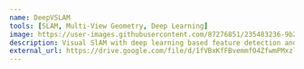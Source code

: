 ```yaml
---
name: DeepVSLAM
tools: [SLAM, Multi-View Geometry, Deep Learning]
image: https://user-images.githubusercontent.com/87276851/235483236-9b229f76-398d-464c-b3c8-c1c175f9ee83.png
description: Visual SlAM with deep learning based feature detection and matching
external_url: https://drive.google.com/file/d/1fVBxKfFBvemmfO4ZfwmPMxzl2OLCm_m7/view?usp=share_link
---
```


